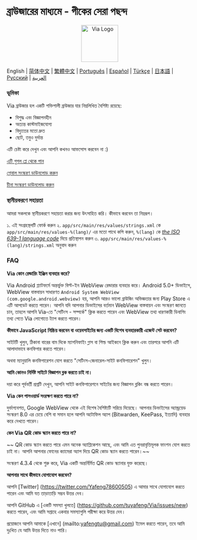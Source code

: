# ব্রাউজারের মাধ্যমে - গীকের সেরা পছন্দ

 <div align="center"><img src="http://viayoo.com/en/images/logo.png" alt="Via Logo" height="100"/></div>

English | [简体中文](./README_zh_CN.md) | [繁體中文](./README_zh_TW.md) | [Português](./README_pt_BR.md) | [Español](./README_es_ES.md) | [Türkçe](./README_tr_TR.md) | [日本語](./README_ja_JP.md) | [Русский](./README_ru_RU.md) | [العربية](./README_ar_AR.md)
### ভূমিকা

Via ব্রাউজার হল একটি শক্তিশালী ব্রাউজার যার নিম্নলিখিত বৈশিষ্ট্য রয়েছে:

- বিশুদ্ধ এবং বিজ্ঞাপনহীন
- অত্যন্ত কাস্টমাইজযোগ্য
- বিদ্যুতের মতো দ্রুত
- ছোট, তবুও দুর্দান্ত

এটি চেষ্টা করে দেখুন এবং আপনি কখনও আফসোস করবেন না :)

[এটি গুগল প্লে থেকে পান](https://play.google.com/store/apps/details?id=mark.via.gp)

[গ্লোবাল সংস্করণ ডাউনলোড করুন](https://res.viayoo.com/v1/via-release.apk)

[চীনা সংস্করণ ডাউনলোড করুন](https://res.viayoo.com/v1/via-release-cn.apk)

### স্থানীয়করণে সহায়তা

আমরা সকলকে স্থানীয়করণে সহায়তা করার জন্য উৎসাহিত করি। কীভাবে করবেন তা নিম্নরূপ।

 ১. এই সংগ্রহস্থলটি ফোর্ক করুন
২. `app/src/main/res/values/strings.xml` কে `app/src/main/res/values-%(lang)/` এর মতো পাথে কপি করুন, `%(lang)` কে [*the ISO 639-1 language code*](http://www.loc.gov/standards/iso639-2/php/code_list.php) দিয়ে প্রতিস্থাপন করুন
৩. `app/src/main/res/values-%(lang)/strings.xml` অনুবাদ করুন

### FAQ

**Via কোন রেন্ডারিং ইঞ্জিন ব্যবহার করে?**

Via Android প্ল্যাটফর্মে অন্তর্ভুক্ত বিল্ট-ইন WebView রেন্ডারার ব্যবহার করে। Android 5.0+ ডিভাইসে, WebView বাস্তবায়ন সাধারণত `Android System WebView (com.google.android.webview)` হয়, আপনি আরও ভালো ব্রাউজিং অভিজ্ঞতার জন্য Play Store এ এটি আপডেট করতে পারেন।  আপনি যদি আপনার ডিভাইসের বর্তমান WebView বাস্তবায়ন এবং সংস্করণ জানতে চান, তাহলে আপনি Via-তে "সেটিংস - সম্পর্কে" ক্লিক করতে পারেন এবং WebView তথ্য ধারণকারী ডিবাগিং তথ্য পেতে Via লোগোতে ট্যাপ করতে পারেন।

**কীভাবে JavaScript নিষ্ক্রিয় করবেন বা ওয়েবসাইটের জন্য একটি বিশেষ ব্যবহারকারী এজেন্ট সেট করবেন?**

সাইটটি খুলুন, ঠিকানা বারের বাম দিকে ম্যাগনিফাইং গ্লাস বা শিল্ড আইকনে ক্লিক করুন এবং তারপরে আপনি এটি আলাদাভাবে কনফিগার করতে পারেন।

অথবা ম্যানুয়ালি কনফিগারেশন যোগ করতে "সেটিংস-জেনারেল-সাইট কনফিগারেশন" খুলুন।

**আমি কোনও নির্দিষ্ট সাইটে বিজ্ঞাপন ব্লক করতে চাই না।**

দয়া করে পূর্ববর্তী প্রশ্নটি দেখুন, আপনি সাইট কনফিগারেশনে সাইটের জন্য বিজ্ঞাপন ব্লকিং বন্ধ করতে পারেন।

**Via কেন পাসওয়ার্ড সংরক্ষণ করতে পারে না?**

দুর্ভাগ্যবশত, Google WebView থেকে এই বিশেষ বৈশিষ্ট্যটি সরিয়ে দিয়েছে। আপনার ডিভাইসের অ্যান্ড্রয়েড সংস্করণ 8.0 এর চেয়ে বেশি বা সমান হলে আপনি অটোফিল অ্যাপ (Bitwarden, KeePass, ইত্যাদি) ব্যবহার করে দেখতে পারেন।

 **কেন Via QR কোড স্ক্যান করতে পারে না?**

~~ QR কোড স্ক্যান করতে পারে এমন অনেক অ্যাপ্লিকেশন আছে, এবং আমি এত পুনরাবৃত্তিমূলক ফাংশন যোগ করতে চাই না। আপনি আপনার ফোনের ক্যামেরা অ্যাপ দিয়ে QR কোড স্ক্যান করতে পারেন।~~

সংস্করণ 4.3.4 থেকে শুরু করে, Via একটি অন্তর্নির্মিত QR কোড স্ক্যানার যুক্ত করেছে।

**আপনার সাথে কীভাবে যোগাযোগ করবেন?**

আপনি [Twitter] (https://twitter.com/Yafeng78600505) এ আমার সাথে যোগাযোগ করতে পারেন এবং আমি যত তাড়াতাড়ি সম্ভব উত্তর দেব।

আপনি GitHub এ [একটি সমস্যা খুলতে] (https://github.com/tuyafeng/Via/issues/new) করতে পারেন, এবং আমি সপ্তাহে একবার সমস্যাগুলি পরীক্ষা করে উত্তর দেব।

প্রয়োজনে আপনি আমাকে [এখানে] (mailto:yafengtu@gmail.com) ইমেল করতে পারেন, তবে আমি দুঃখিত যে আমি উত্তর দিতে নাও পারি।
